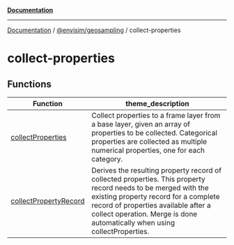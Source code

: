 [**Documentation**](../../../README.md)

---

[Documentation](../../../README.md) / [@envisim/geosampling](../README.md) / collect-properties

# collect-properties

## Functions

| Function                                                    | theme_description                                                                                                                                                                                                                                                           |
| ----------------------------------------------------------- | --------------------------------------------------------------------------------------------------------------------------------------------------------------------------------------------------------------------------------------------------------------------------- |
| [collectProperties](functions/collectProperties.md)         | Collect properties to a frame layer from a base layer, given an array of properties to be collected. Categorical properties are collected as multiple numerical properties, one for each category.                                                                          |
| [collectPropertyRecord](functions/collectPropertyRecord.md) | Derives the resulting property record of collected properties. This property record needs to be merged with the existing property record for a complete record of properties available after a collect operation. Merge is done automatically when using collectProperties. |
